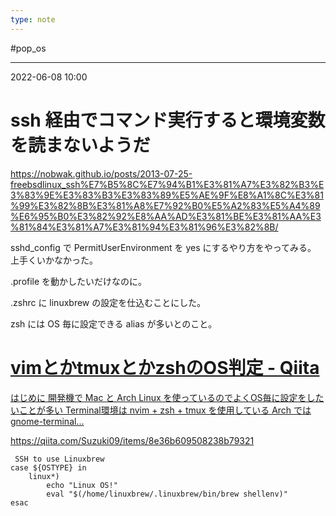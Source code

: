 ```yaml
---
type: note
---
```


#pop_os 

---
2022-06-08  10:00

# ssh 経由でコマンド実行すると環境変数を読まないようだ

https://nobwak.github.io/posts/2013-07-25-freebsdlinux_ssh%E7%B5%8C%E7%94%B1%E3%81%A7%E3%82%B3%E3%83%9E%E3%83%B3%E3%83%89%E5%AE%9F%E8%A1%8C%E3%81%99%E3%82%8B%E3%81%A8%E7%92%B0%E5%A2%83%E5%A4%89%E6%95%B0%E3%82%92%E8%AA%AD%E3%81%BE%E3%81%AA%E3%81%84%E3%81%A7%E3%81%94%E3%81%96%E3%82%8B/

sshd_config で PermitUserEnvironment を yes にするやり方をやってみる。
上手くいかなかった。

.profile を動かしたいだけなのに。

.zshrc に linuxbrew の設定を仕込むことにした。

zsh には OS 毎に設定できる alias が多いとのこと。


<div class="rich-link-card-container"><a class="rich-link-card" href="https://qiita.com/Suzuki09/items/8e36b609508238b79321" target="_blank">
	<div class="rich-link-image-container">
		<div class="rich-link-image" style="background-image: url('https://qiita-user-contents.imgix.net/https%3A%2F%2Fcdn.qiita.com%2Fassets%2Fpublic%2Farticle-ogp-background-9f5428127621718a910c8b63951390ad.png?ixlib=rb-4.0.0&w=1200&mark64=aHR0cHM6Ly9xaWl0YS11c2VyLWNvbnRlbnRzLmltZ2l4Lm5ldC9-dGV4dD9peGxpYj1yYi00LjAuMCZ3PTkxNiZ0eHQ9dmltJUUzJTgxJUE4JUUzJTgxJThCdG11eCVFMyU4MSVBOCVFMyU4MSU4QnpzaCVFMyU4MSVBRU9TJUU1JTg4JUE0JUU1JUFFJTlBJnR4dC1jb2xvcj0lMjMyMTIxMjEmdHh0LWZvbnQ9SGlyYWdpbm8lMjBTYW5zJTIwVzYmdHh0LXNpemU9NTYmdHh0LWNsaXA9ZWxsaXBzaXMmdHh0LWFsaWduPWxlZnQlMkN0b3Amcz01NjczODQzYTg3Njc0ZjRmNzExMzU3NGI4MDBiMzI1Yw&mark-x=142&mark-y=112&blend64=aHR0cHM6Ly9xaWl0YS11c2VyLWNvbnRlbnRzLmltZ2l4Lm5ldC9-dGV4dD9peGxpYj1yYi00LjAuMCZ3PTYxNiZ0eHQ9JTQwU3V6dWtpMDkmdHh0LWNvbG9yPSUyMzIxMjEyMSZ0eHQtZm9udD1IaXJhZ2lubyUyMFNhbnMlMjBXNiZ0eHQtc2l6ZT0zNiZ0eHQtYWxpZ249bGVmdCUyQ3RvcCZzPTJjNWQwMjcyOTRhZGVjMWI3ZDM0ZjMzMDg5MDdkMDNj&blend-x=142&blend-y=491&blend-mode=normal&s=8f6d8d5e447cc32d5ba029f92ce44d79')">
	</div>
	</div>
	<div class="rich-link-card-text">
		<h1 class="rich-link-card-title">vimとかtmuxとかzshのOS判定 - Qiita</h1>
		<p class="rich-link-card-description">
		はじめに  開発機で Mac と Arch Linux を使っているのでよくOS毎に設定をしたいことが多い Terminal環境は nvim + zsh + tmux を使用している  Arch では gnome-terminal...
		</p>
		<p class="rich-link-href">
		https://qiita.com/Suzuki09/items/8e36b609508238b79321
		</p>
	</div>
</a></div>


```shell
 SSH to use Linuxbrew
case ${OSTYPE} in
    linux*)
        echo "Linux OS!"
        eval "$(/home/linuxbrew/.linuxbrew/bin/brew shellenv)"
esac
```



